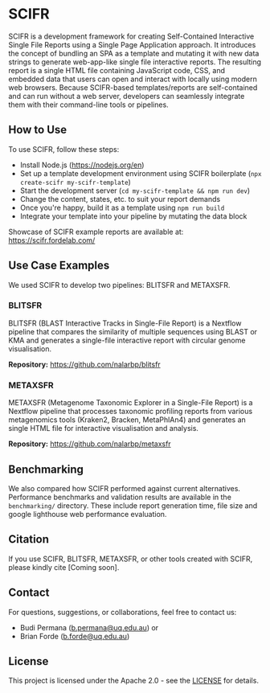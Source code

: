 # SCIFR

SCIFR is a development framework for creating Self-Contained Interactive Single File Reports using a Single Page Application approach. It introduces the concept of bundling an SPA as a template and mutating it with new data strings to generate web-app-like single file interactive reports. The resulting report is a single HTML file containing JavaScript code, CSS, and embedded data that users can open and interact with locally using modern web browsers. Because SCIFR-based templates/reports are self-contained and can run without a web server, developers can seamlessly integrate them with their command-line tools or pipelines.

## How to Use

To use SCIFR, follow these steps:
- Install Node.js (https://nodejs.org/en)
- Set up a template development environment using SCIFR boilerplate (`npx create-scifr my-scifr-template`)
- Start the development server (`cd my-scifr-template && npm run dev`)
- Change the content, states, etc. to suit your report demands
- Once you're happy, build it as a template using `npm run build`
- Integrate your template into your pipeline by mutating the data block

Showcase of SCIFR example reports are available at: https://scifr.fordelab.com/

## Use Case Examples

We used SCIFR to develop two pipelines: BLITSFR and METAXSFR.

### BLITSFR
BLITSFR (BLAST Interactive Tracks in Single-File Report) is a Nextflow pipeline that compares the similarity of multiple sequences using BLAST or KMA and generates a single-file interactive report with circular genome visualisation.

**Repository:** https://github.com/nalarbp/blitsfr

### METAXSFR
METAXSFR (Metagenome Taxonomic Explorer in a Single-File Report) is a Nextflow pipeline that processes taxonomic profiling reports from various metagenomics tools (Kraken2, Bracken, MetaPhlAn4) and generates an single HTML file for interactive visualisation and analysis.

**Repository:** https://github.com/nalarbp/metaxsfr

## Benchmarking

We also compared how SCIFR performed against current alternatives. Performance benchmarks and validation results are available in the `benchmarking/` directory. These include report generation time, file size and google lighthouse web performance evaluation. 

## Citation

If you use SCIFR, BLITSFR, METAXSFR, or other tools created with SCIFR, please kindly cite [Coming soon].

## Contact

For questions, suggestions, or collaborations, feel free to contact us:
- Budi Permana (b.permana@uq.edu.au) or
- Brian Forde (b.forde@uq.edu.au)

## License
This project is licensed under the Apache 2.0 - see the [LICENSE](LICENSE) for details.
